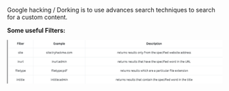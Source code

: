 Google hacking / Dorking is to use advances search techniques to search for a custom content.

**Some useful Filters:**

![](../../Attachments/Pasted%20image%2020231105005640.png)

